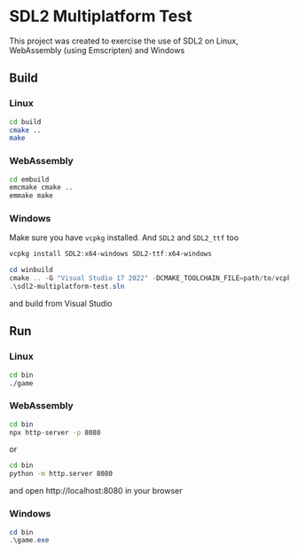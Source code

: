 # SDL2 Multiplatform Test

This project was created to exercise the use of SDL2 on Linux, WebAssembly
(using Emscripten) and Windows

## Build

### Linux

```bash
cd build
cmake ..
make
```

### WebAssembly

```bash
cd embuild
emcmake cmake ..
emmake make
```

### Windows

Make sure you have `vcpkg` installed. And `SDL2` and `SDL2_ttf` too

```PowerShell
vcpkg install SDL2:x64-windows SDL2-ttf:x64-windows
```

```PowerShell
cd winbuild
cmake .. -G "Visual Studio 17 2022" -DCMAKE_TOOLCHAIN_FILE=path/to/vcpkg/scripts/buildsystems/vcpkg.cmake
.\sdl2-multiplatform-test.sln
```
and build from Visual Studio

## Run

### Linux

```bash
cd bin
./game
```

### WebAssembly

```bash
cd bin
npx http-server -p 8080
```

or

```bash
cd bin
python -m http.server 8080
```

and open http://localhost:8080 in your browser

### Windows

```PowerShell
cd bin
.\game.exe
```
